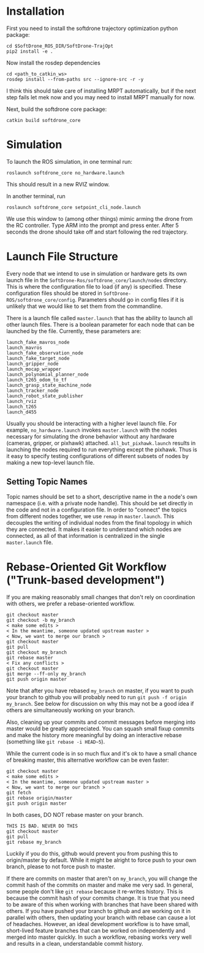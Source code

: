 Installation
============

First you need to install the softdrone trajectory optimization python package:
```
cd $SoftDrone_ROS_DIR/SoftDrone-TrajOpt
pip2 install -e .
```

Now install the rosdep dependencies
```
cd <path_to_catkin_ws>
rosdep install --from-paths src --ignore-src -r -y
```

I think this should take care of installing MRPT automatically, but if the next
step fails let mek now and you may need to install MRPT manually for now.

Next, build the softdrone core package:
```
catkin build softdrone_core
```

Simulation
==========

To launch the ROS simulation, in one terminal run:
```
roslaunch softdrone_core no_hardware.launch
```
This should result in a new RVIZ window.

In another terminal, run
```
roslaunch softdrone_core setpoint_cli_node.launch
```

We use this window to (among other things) mimic arming the drone from the RC
controller.  Type ARM into the prompt and press enter. After 5 seconds the
drone should take off and start following the red trajectory.

Launch File Structure
=====================

Every node that we intend to use in simulation or hardware gets its own launch
file in the `SoftDrone-Ros/softdrone_core/launch/nodes` directory. This is where
the configuration file to load (if any) is specified. These configuration files
should be stored in `SoftDrone-ROS/softdrone_core/config`. Parameters should go
in config files if it is unlikely that we would like to set them from the
commandline. 

There is a launch file called `master.launch` that has the ability to launch all
other launch files. There is a boolean parameter for each node that can be
launched by the file. Currently, these parameters are:

```
launch_fake_mavros_node
launch_mavros
launch_fake_observation_node
launch_fake_target_node
launch_gripper_node
launch_mocap_wrapper
launch_polynomial_planner_node
launch_t265_odom_to_tf
launch_grasp_state_machine_node
launch_tracker_node
launch_robot_state_publisher
launch_rviz
launch_t265
launch_d455
```

Usually you should be interacting with a higher level launch file. For example,
`no_hardware.launch` invokes `master.launch` with the nodes necessary for
simulating the drone behavior without any hardware (cameras, gripper, or
pixhawk) attached. `all_but_pixhawk.launch` results in launching the nodes
required to run everything except the pixhawk. Thus is it easy to specify
testing configurations of different subsets of nodes by making a new top-level
launch file.

Setting Topic Names
-------------------

Topic names should be set to a short, descriptive name in the a node's own
namespace (i.e. with a private node handle). This should be set directly in the
code and not in a configuration file. In order to "connect" the topics from
different nodes together, we use `remap` in `master.launch`. This decouples the
writing of individual nodes from the final topology in which they are connected.
It makes it easier to understand which nodes are connected, as all of that
information is centralized in the single `master.launch` file.

Rebase-Oriented Git Workflow ("Trunk-based development")
========================================================

If you are making reasonably small changes that don't rely on coordination with
others, we prefer a rebase-oriented workflow. 

```
git checkout master
git checkout -b my_branch
< make some edits >
< In the meantime, someone updated upstream master >
< Now, we want to merge our branch >
git checkout master
git pull
git checkout my_branch
git rebase master
< Fix any conflicts >
git checkout master
git merge --ff-only my_branch
git push origin master
```

Note that after you have rebased `my_branch` on master, if you want to push
your branch to github you will probably need to run `git push -f origin
my_branch`. See below for discussion on why this may not be a good idea if
others are simultaneously working on your branch.

Also, cleaning up your commits and commit messages before merging into master
would be greatly appreciated. You can squash small fixup commits and make the history more 
meaningful by doing an interactive rebase (something like `git rebase -i HEAD~5`).

While the current code is in so much flux and it's ok to have a small chance of breaking master,
this alternative workflow can be even faster:

```
git checkout master
< make some edits >
< In the meantime, someone updated upstream master >
< Now, we want to merge our branch >
git fetch
git rebase origin/master
git push origin master
```

In both cases, DO NOT rebase master on your branch. 
```
THIS IS BAD. NEVER DO THIS
git checkout master
git pull
git rebase my_branch
```

Luckily if you do this, github would prevent you from pushing this to
origin/master by default. While it might be alright to force push to your own
branch, please to not force push to master.


If there are commits on master that aren't on `my_branch`, you will change the
commit hash of the commits on master and make me very sad.  In general, some
people don't like `git rebase` because it re-writes history. This is because
the commit hash of your commits change. It is true that you need to be aware
of this when working with branches that have been shared with others. If you
have pushed your branch to github and are working on it in parallel with others,
then updating your branch with rebase can cause a lot of headaches. However,
an ideal development workflow is to have small, short-lived feature branches
that can be worked on independently and merged into master quickly. In such
a workflow, rebasing works very well and results in a clean, understandable
commit history.





